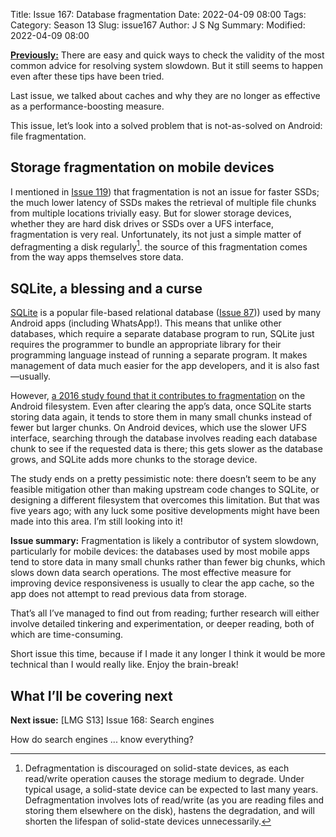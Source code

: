 Title: Issue 167: Database fragmentation
Date: 2022-04-09 08:00
Tags: 
Category: Season 13
Slug: issue167
Author: J S Ng
Summary: 
Modified: 2022-04-09 08:00

[**Previously:**](https://buttondown.email/laymansguide/archive/) There are easy and quick ways to check the validity of the most common advice for resolving system slowdown. But it still seems to happen even after these tips have been tried.

Last issue, we talked about caches and why they are no longer as effective as a performance-boosting measure.

This issue, let’s look into a solved problem that is not-as-solved on Android: file fragmentation.

## Storage fragmentation on mobile devices

I mentioned in [Issue 119]({filename}/season10/issue119/issue119.md)) that fragmentation is not an issue for faster SSDs; the much lower latency of SSDs makes the retrieval of multiple file chunks from multiple locations trivially easy. But for slower storage devices, whether they are hard disk drives or SSDs over a UFS interface, fragmentation is very real. Unfortunately, its not just a simple matter of defragmenting a disk regularly[^1]. the source of this fragmentation comes from the way apps themselves store data.

[^1]: Defragmentation is discouraged on solid-state devices, as each read/write operation causes the storage medium to degrade. Under typical usage, a solid-state device can be expected to last many years. Defragmentation involves lots of read/write (as you are reading files and storing them elsewhere on the disk), hastens the degradation, and will shorten the lifespan of solid-state devices unnecessarily.

## SQLite, a blessing and a curse

[SQLite](https://sqlite.org/index.html) is a popular file-based relational database ([Issue 87]({filename}/season07/issue087/issue087.md))) used by many Android apps (including WhatsApp!). This means that unlike other databases, which require a separate database program to run, SQLite just requires the programmer to bundle an appropriate library for their programming language instead of running a separate program. It makes management of data much easier for the app developers, and it is also fast—usually.

However, [a 2016 study found that it contributes to fragmentation](https://www.tuxera.com/blog/why-is-my-android-phone-slowing-down/) on the Android filesystem. Even after clearing the app’s data, once SQLite starts storing data again, it tends to store them in many small chunks instead of fewer but larger chunks. On Android devices, which use the slower UFS interface, searching through the database involves reading each database chunk to see if the requested data is there; this gets slower as the database grows, and SQLite adds more chunks to the storage device.

The study ends on a pretty pessimistic note: there doesn’t seem to be any feasible mitigation other than making upstream code changes to SQLite, or designing a different filesystem that overcomes this limitation. But that was five years ago; with any luck some positive developments might have been made into this area. I’m still looking into it!

**Issue summary:** Fragmentation is likely a contributor of system slowdown, particularly for mobile devices: the databases used by most mobile apps tend to store data in many small chunks rather than fewer big chunks, which slows down data search operations. The most effective measure for improving device responsiveness is usually to clear the app cache, so the app does not attempt to read previous data from storage.

That’s all I’ve managed to find out from reading; further research will either involve detailed tinkering and experimentation, or deeper reading, both of which are time-consuming.

Short issue this time, because if I made it any longer I think it would be more technical than I would really like. Enjoy the brain-break!

## What I’ll be covering next

**Next issue:** [LMG S13] Issue 168: Search engines

How do search engines ... know everything?
